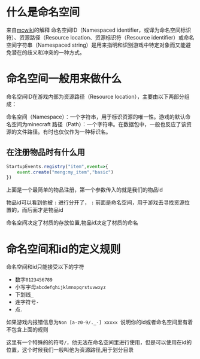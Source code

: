 # 什么是命名空间
来自[mcwiki](https://zh.minecraft.wiki/w/%E5%91%BD%E5%90%8D%E7%A9%BA%E9%97%B4ID?variant=zh-cn)的解释
命名空间ID（Namespaced identifier，或译为命名空间标识符）、资源路径（Resource location、资源标识符（Resource identifier）或命名空间字符串（Namespaced string）是用来指明和识别游戏中特定对象而又能避免潜在的歧义和冲突的一种方式。
# 命名空间一般用来做什么
命名空间ID在游戏内部为资源路径（Resource location），主要由以下两部分组成：

命名空间（Namespace）：一个字符串，用于标识资源的唯一性。游戏的默认命名空间为minecraft
路径（Path）：一个字符串。在数据包中，一般也反应了该资源的文件路径。有时也仅仅作为一种标识名。

## 在注册物品时有什么用
```js
StartupEvents.registry("item",event=>{
    event.create("meng:my_item","basic")
})
```
上面是一个最简单的物品注册，第一个参数传入的就是我们的物品id

物品id可以看到他被 `:` 进行分开了， `:` 前面是命名空间，用于游戏去寻找资源位置的，而后面才是物品id

命名空间决定了材质的存放位置,物品id决定了材质的命名

# 命名空间和id的定义规则
命名空间和id只能接受以下的字符
- 数字`0123456789`
- 小写字母`abcdefghijklmnopqrstuvwxyz`
- 下划线`_`
- 连字符号`-`
- 点`.`

如果游戏内报错信息为`Non [a-z0-9/._-] xxxxx `说明你的id或者命名空间里有着不包含上面的规则

这里有一个特殊的的符号`/`，他无法在命名空间里进行使用，但是可以使用在id的位置，这个时候我们一般叫他为资源路径,用于划分目录